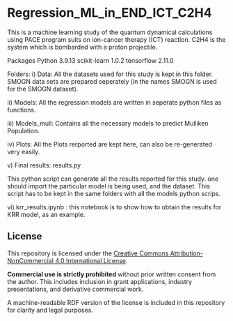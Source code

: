 # Regression_ML_in_END_ICT_C2H4
This is a machine learning study of the quantum dynamical calculations using PACE program suits on ion-cancer therapy (ICT) reaction. C2H4 is the system which is bombarded with a proton projectile.

Packages
Python 3.9.13
scikit-learn 1.0.2 
tensorflow 2.11.0

Folders:
i) Data: All the datasets used for this study is kept in this folder. SMOGN data sets are prepared seperately (in the names SMOGN is used for the SMOGN dataset). 

ii) Models: All the regression models are written in seperate python files as functions.

iii) Models_mull: Contains all the necessary models to predict Mulliken Population.

iv) Plots: All the Plots rerported are kept here, can also be re-generated very easily.

v) Final results: results.py

This python script can generate all the results reported for this study. one should import the particular model is being used, and the dataset. This script has to be kept in the same folders with all the models python scrips. 

vi) krr_results.ipynb : this notebook is to show how to obtain the results for KRR model, as an example.

## License

This repository is licensed under the [Creative Commons Attribution-NonCommercial 4.0 International License](https://creativecommons.org/licenses/by-nc/4.0/).

**Commercial use is strictly prohibited** without prior written consent from the author. This includes inclusion in grant applications, industry presentations, and derivative commercial work.

A machine-readable RDF version of the license is included in this repository for clarity and legal purposes.

